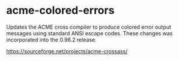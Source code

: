 # acme-colored-errors
Updates the ACME cross compiler to produce colored error output messages using standard ANSI escape codes. These changes was incorporated into the 0.96.2 release.


https://sourceforge.net/projects/acme-crossass/

